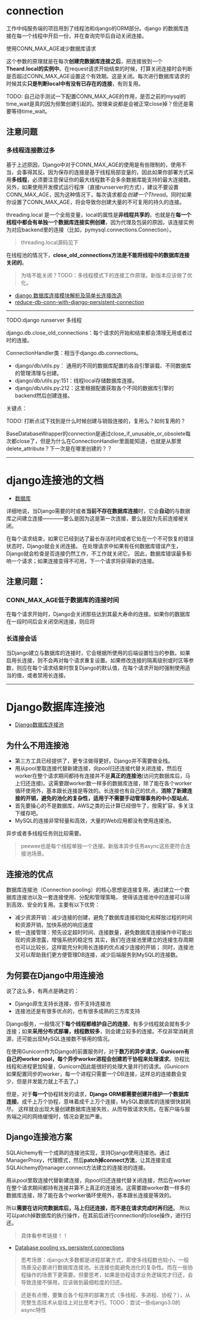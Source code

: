 # connection

工作中纯服务端的项目用到了线程池和django的ORM部分。django 的数据库连接在每一个线程中开启一份，并在查询完毕后自动关闭连接。

使用CONN_MAX_AGE减少数据库请求

这个参数的原理就是在每次**创建完数据库连接之后**，把连接放到一个**Theard.local的实例中**。在request请求开始结束的时候，打算关闭连接时会判断是否超过CONN_MAX_AGE设置这个有效期。这是关闭。每次进行数据库请求的时候其实**只是判断local中有没有已存在的连接**，有则复用。

TODO: 自己动手测试一下配置CONN_MAX_AGE的作用，是否之前的mysql的time_wait是真的因为频繁创建引起的。按理来说都是会被正常close掉？但还是需要等待time_wait。

## 注意问题

### 多线程连接数过多
基于上述原因，Django中对于CONN_MAX_AGE的使用是有些限制的，使用不当，会事得其反。因为保存的连接是基于线程局部变量的，因此如果你部署方式采用**多线程**，必须要注意保证你的最大线程数不会多余数据库能支持的最大连接数。另外，如果使用开发模式运行程序（直接runserver的方式），建议不要设置CONN_MAX_AGE，因为这种情况下，每次请求都会*创建一个Thread*。同时如果你设置了CONN_MAX_AGE，将会导致你创建大量的不可复用的持久的连接。

threading.local 是一个全局变量，local的属性是**非线程共享的**，也就是在**每一个线程中都会有单独一个数据库连接实例创建**，因为代理及包装的原因，该连接实例为对应backend里的连接（比如，pymysql.connections.Connection）。

> threading.local源码见下

在线程池的情况下，**close_old_connections方法是不能将线程中的数据库连接关闭的**。

> 为啥不能关闭？TODO：多线程模式下的连接工作原理。新版本应该做了优化。

- [django 数据库连接模块解析及简单长连接改造](https://blog.csdn.net/u010477231/article/details/77576357)
- [reduce-db-conn-with-django-persistent-connection](https://www.the5fire.com/reduce-db-conn-with-django-persistent-connection.html)

---

TODO:django runserver 多线程


django.db.close_old_connections：每个请求的开始和结束都会清理无用或者过时的连接。

ConnectionHandler类：相当于django.db.connections。
- django/db/utils.py： 通用的不同的数据库配置的各自引擎装载、不同数据库的管理清理与创建。
- django/db/utils.py:151：线程local存储数据库连接。
- django/db/utils.py:212：这里根据配置获取各个不同的数据库引擎的backend然后创建连接。

关键点：

TODO: 打断点试下找到是什么时候创建与销毁连接的，复用么？如何复用的？

BaseDatabaseWrapper的connection是通过close_if_unusable_or_obsolete每次都close了，但是为什么在ConnectionHandler里面能知道，也就是从那里delete_attribute？下一次是在哪里创建的？？

---
# django连接池的文档
- [数据库](https://yiyibooks.cn/xx/Django_1.11.6/ref/databases.html)

详细地说，当Django需要的时或者**当前不存在数据库连接**时，它会**自动**的与数据库之间建立连接————要么是因为这是第一次连接，要么是因为先前连接被关闭。

在每个请求结束，如果它已经到达了最长存活时间或者它处在一个不可恢复的错误状态时，Django就会关闭连接。 在处理请求中如果有任何数据库错误产生，Django就会检查是否连接仍然工作，不工作就关闭它。 因此，数据库错误最多影响一个请求；如果连接变得不可用，下一个请求将获得新的连接。

## 注意问题：

### CONN_MAX_AGE低于数据库的连接时间
在每个请求开始时，Django会关闭那些达到其最大寿命的连接。如果你的数据库在一段时间后会关闭空闲连接，则应将

### 长连接会话
当Django建立与数据库的连接时，它会根据所使用的后端设置恰当的参数。如果启用长连接，则不会再对每个请求重复设置。如果修改连接的隔离级别或时区等参数，则应在每个请求结束时恢复Django的默认值，在每个请求开始时强制使用适当的值，或者禁用长连接。

---
# Django数据库连接池
- [Django数据库连接池](https://lockshell.com/2019/08/28/django-db-connection-pool/#%E4%B8%BA%E5%95%A5django%E4%B8%8D%E6%94%AF%E6%8C%81%E8%BF%9E%E6%8E%A5%E6%B1%A0)

## 为什么不用连接池

- 第三方工具已经提供了，更专注做得更好。Django并不需要做全栈。
- 用从pool里取连接代替新建连接，向pool归还连接代替关闭连接，然后在worker在整个请求期间都持有连接并不是**真正的连接池**(访问完数据库后，马上归还连接)。这需要跟worker数一样多的数据库连接，除了能在各个worker循环使用外，基本跟长连接是等效的。长连接也有自己的优点，**消除了新建连接的开销，避免的池化的复杂性，适用于不需要手动管理事务的中小型站点**。
- 首先要操心的不是数据库，AWS之类的云计算已经很牛了，按需扩容，多关注下缓存吧。
- MySQL的连接非常轻量和高效，大量的Web应用都没有使用连接池。

异步或者多线程任务则比较需要。

> peewee也是每个线程单独一个连接。新版本异步任务async这些更符合连接池场景。

## 连接池的优点
数据库连接池（Connection pooling）的核心思想是连接复用，通过建立一个数据库连接池以及一套连接使用、分配和管理策略， 使得该连接池中的连接可以得到高效、安全的复用。主要有以下优势：

- 减少资源开销：减少连接的创建，避免了数据库连接初始化和释放过程的时间和资源开销，加快系统的响应速度
- 统一连接管理：预先设定超时时间、连接数量，避免数据库连接操作中可能出现的资源泄露，增强系统的稳定性
其实，我们在连接池里建立的连接生存周期也可以比较长，这样能充分利用长连接的优点减少连接的开销； 同时，连接池又可以帮助我们更方便管理DB连接，减少后端服务到MySQL的连接数。

## 为何要在Django中用连接池
说了这么多，有两点是确定的：

- Django原生支持长连接，但不支持连接池
- 连接池还是有很多优点的，也有很多成熟的三方库支持

Django服务，一般情况下**每个线程都维护自己的连接**，有多少线程就会就有多少连接；如果**采用分布式部署，线程数较多**，则会建立较多的连接。不仅非常消耗资源，还可能出现MySQL连接数不够用的情况。

在使用Gunicorn作为Django的前置服务时，对于**数万的异步请求，Gunicorn有自己的worker pool，每个异步worker进程会创建若干协程来处理请求**。协程比线程和进程更加轻量，Gunicorn因此能很好的处理大量并行的请求。(Gunicorn如果配置同步的worker，每一个进程只需要一个DB连接，这样总的连接数会变少，但是并发能力就上不去了。)

但是，对于**每一个**协程转发的请求，**Django ORM都需要创建并维护一个数据库连接**。成千上万个协程，意味着成千上万个连接，MySQL数据库的连接很快就耗尽。 这样就会出现大量创建数据库连接失败，从而导致请求失败。在客户端与服务端之间的网络缓慢时，情况会更加严重。

## Django连接池方案

SQLAlchemy有一个成熟的连接池实现，支持Django使用连接池。通过ManagerProxy，代理模式，然后**patch掉connect方法**，让其连接变成SQLAlchemy的manager.connect方法建立的连接池的连接。

用从pool里取连接代替新建连接，向pool归还连接代替关闭连接，然后在worker在整个请求期间都持有连接并算不上真正的连接池。这需要跟worker数一样多的数据库连接，除了能在各个worker循环使用外，基本跟长连接是等效的。

所以**需要在访问完数据库后，马上归还连接，而不是在请求完成时再归还**。 所以可以patch掉数据库的执行操作，在其前后进行connection的close操作，进行归还。

> 具体看参考链接！！

- [Database pooling vs. persistent connections](https://groups.google.com/forum/#!topic/django-developers/NwY9CHM4xpU)


> 思考场景：django大多数都是进程部署方式，即使多线程数也较小，一般场景没必要进行数据库连接池。长连接也能避免池化的复杂性。而在一些协程操作的场景下更需要。但要思考，如果是协程请求业务逻辑完才归还，会导致连接不够用，应该做到最细粒度的归还。

> 还是有点懵，要集合各个程序的部署方式（多线程、多进程、协程？），从完整生态技术从低往上对比思考才行。TODO：尝试一些django3.0的async特性

